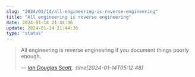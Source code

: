 ```yaml
---
slug: "2024/01/14/all-engineering-is-reverse-engineering"
title: "All engineering is reverse engineering"
date: 2024-01-14 21:44:36
update: 2024-01-14 21:44:36
type: "status"
---
```


> All engineering is reverse engineering if you document things poorly enough.
> 
> <cite>&mdash; [Ian Douglas Scott](https://fosstodon.org/@ids1024/111751290442259763), :time[2024-01-14T05:12:48]</cite>
